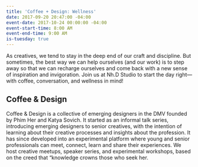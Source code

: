 ```yaml
---
title: 'Coffee + Design: Wellness'
date: 2017-09-20 20:47:00 -04:00
event-date: 2017-10-24 00:00:00 -04:00
event-start-time: 8:00 AM
event-end-time: 9:00 AM
is-tuesday: true
---
```


As creatives, we tend to stay in the deep end of our craft and discipline. But sometimes, the best way we can help ourselves (and our work) is to step away so that we can recharge ourselves and come back with a new sense of inspiration and invigoration. Join us at Nh.D Studio to start the day right—with coffee, conversation, and wellness in mind!

## Coffee & Design
Coffee & Design is a collective of emerging designers in the DMV founded by Phim Her and Katya Sovich. It started as an informal talk series, introducing emerging designers to senior creatives, with the intention of learning about their creative processes and insights about the profession. It has since developed into an experimental platform where young and senior professionals can meet, connect, learn and share their experiences. We host creative meetups, speaker series, and experimental workshops, based on the creed that “knowledge crowns those who seek her.